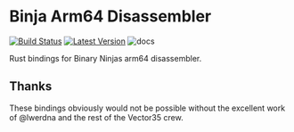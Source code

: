 # Binja Arm64 Disassembler

[![Build Status]][actions] [![Latest Version]][crates.io] ![docs](https://docs.rs/bad64/badge.svg)

[Build Status]: https://img.shields.io/github/workflow/status/yrp604/bad64/rust
[actions]: https://github.com/yrp604/bad64/actions?query=branch%3Amain
[Latest Version]: https://img.shields.io/crates/v/bad64.svg
[crates.io]: https://crates.io/crates/bad64

Rust bindings for Binary Ninjas arm64 disassembler.

## Thanks

These bindings obviously would not be possible without the excellent work of
@lwerdna and the rest of the Vector35 crew.
